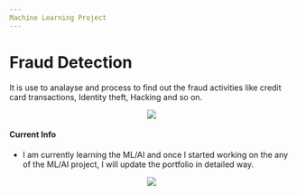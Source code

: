 ```yaml
---
Machine Learning Project
---
```



#  Fraud Detection

 It is use to analayse and process to find out the fraud activities like credit card transactions, Identity theft, Hacking and so on.
 <center><img src="images/fraud.jpg"/></center>

#### Current Info

*   I am currently learning the ML/AI and once I started working on the any of the ML/AI project, I will update the portfolio in detailed way.
<center><img src="images/images.jpg"/></center>

